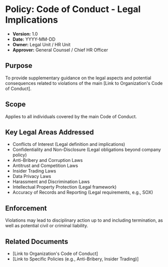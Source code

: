 # Policy: Code of Conduct - Legal Implications

*   **Version:** 1.0
*   **Date:** YYYY-MM-DD
*   **Owner:** Legal Unit / HR Unit
*   **Approver:** General Counsel / Chief HR Officer

## Purpose

To provide supplementary guidance on the legal aspects and potential consequences related to violations of the main [Link to Organization's Code of Conduct].

## Scope

Applies to all individuals covered by the main Code of Conduct.

## Key Legal Areas Addressed

*   Conflicts of Interest (Legal definition and implications)
*   Confidentiality and Non-Disclosure (Legal obligations beyond company policy)
*   Anti-Bribery and Corruption Laws
*   Antitrust and Competition Laws
*   Insider Trading Laws
*   Data Privacy Laws
*   Harassment and Discrimination Laws
*   Intellectual Property Protection (Legal framework)
*   Accuracy of Records and Reporting (Legal requirements, e.g., SOX)

## Enforcement

Violations may lead to disciplinary action up to and including termination, as well as potential civil or criminal liability.

## Related Documents

*   [Link to Organization's Code of Conduct]
*   [Link to Specific Policies (e.g., Anti-Bribery, Insider Trading)] 